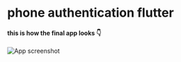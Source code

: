 # phone authentication flutter

#### this is how the final app looks :point_down:
![App screenshot](https://camo.githubusercontent.com/9be04d745ddb410356586ced9ec644ef457f918fc06108a4f6d75133a6765bea/68747470733a2f2f692e696d6775722e636f6d2f3466775970744c2e6a7067)
